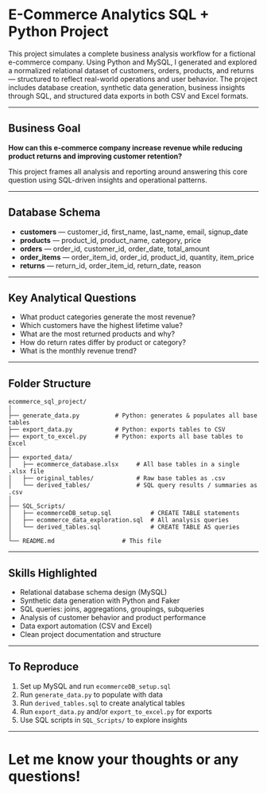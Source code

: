 # E-Commerce Analytics SQL + Python Project

This project simulates a complete business analysis workflow for a fictional e-commerce company. Using Python and MySQL, I generated and explored a normalized relational dataset of customers, orders, products, and returns — structured to reflect real-world operations and user behavior. The project includes database creation, synthetic data generation, business insights through SQL, and structured data exports in both CSV and Excel formats.

---

## Business Goal

**How can this e-commerce company increase revenue while reducing product returns and improving customer retention?**

This project frames all analysis and reporting around answering this core question using SQL-driven insights and operational patterns.

---

## Database Schema

- **customers** — customer_id, first_name, last_name, email, signup_date
- **products** — product_id, product_name, category, price
- **orders** — order_id, customer_id, order_date, total_amount
- **order_items** — order_item_id, order_id, product_id, quantity, item_price
- **returns** — return_id, order_item_id, return_date, reason

---

## Key Analytical Questions

- What product categories generate the most revenue?
- Which customers have the highest lifetime value?
- What are the most returned products and why?
- How do return rates differ by product or category?
- What is the monthly revenue trend?

---

## Folder Structure

```
ecommerce_sql_project/
│
├── generate_data.py          # Python: generates & populates all base tables
├── export_data.py            # Python: exports tables to CSV
├── export_to_excel.py        # Python: exports all base tables to Excel
│
├── exported_data/
│   ├── ecommerce_database.xlsx     # All base tables in a single .xlsx file
│   ├── original_tables/            # Raw base tables as .csv
│   └── derived_tables/             # SQL query results / summaries as .csv
│
├── SQL_Scripts/
│   ├── ecommerceDB_setup.sql           # CREATE TABLE statements
│   ├── ecommerce_data_exploration.sql  # All analysis queries
│   └── derived_tables.sql              # CREATE TABLE AS queries
│
└── README.md                   # This file
```

---

## Skills Highlighted

- Relational database schema design (MySQL)
- Synthetic data generation with Python and Faker
- SQL queries: joins, aggregations, groupings, subqueries
- Analysis of customer behavior and product performance
- Data export automation (CSV and Excel)
- Clean project documentation and structure

---

## To Reproduce

1. Set up MySQL and run `ecommerceDB_setup.sql`
2. Run `generate_data.py` to populate with data
3. Run `derived_tables.sql` to create analytical tables
4. Run `export_data.py` and/or `export_to_excel.py` for exports
5. Use SQL scripts in `SQL_Scripts/` to explore insights

---
# Let me know your thoughts or any questions!
